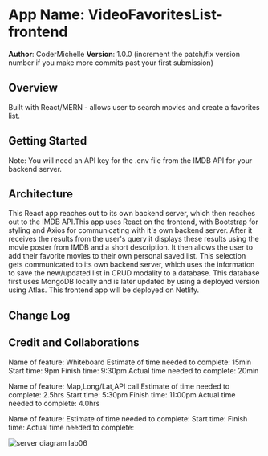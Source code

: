 # App Name: VideoFavoritesList-frontend

**Author**: CoderMichelle
**Version**: 1.0.0 (increment the patch/fix version number if you make more commits past your first submission)

## Overview

Built with React/MERN - allows user to search movies and create a favorites list.

## Getting Started

Note: You will need an API key for the .env file from the IMDB API for your backend server.

## Architecture

This React app reaches out to its own backend server, which then reaches out to the IMDB API.This app uses React on the frontend, with Bootstrap for styling and Axios for communicating with it's own backend server. After it receives the results from the user's query it displays these results using the movie poster from IMDB and a short description. It then allows the user to add their favorite movies to their own personal saved list. This selection gets communicated to its own backend server, which uses the information to save the new/updated list in CRUD modality to a database. This database first uses MongoDB locally and is later updated by using a deployed version using Atlas. This frontend app will be deployed on Netlify.

## Change Log
<!-- Use this area to document the iterative changes made to your application as each feature is successfully implemented. Use time stamps. Here's an example:

02-05-2022 4:59pm -Setting up GitHub repositories, cloning them to my local working environment, creating SSH Keys, setting up README file.  -->

## Credit and Collaborations
<!-- Give credit (and a link) to other people or resources that helped you build this application. -->

Name of feature: Whiteboard
Estimate of time needed to complete: 15min
Start time: 9pm
Finish time: 9:30pm
Actual time needed to complete: 20min

Name of feature: Map,Long/Lat,API call
Estimate of time needed to complete: 2.5hrs
Start time: 5:30pm
Finish time: 11:00pm
Actual time needed to complete: 4.0hrs

Name of feature:
Estimate of time needed to complete:
Start time:
Finish time:
Actual time needed to complete:

![server diagram lab06](public/whiteboard.jpg)
